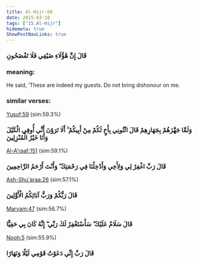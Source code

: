 ```yaml
---
title: Al-Hijr:68
date: 2015-03-18
tags: ["15.Al-Hijr"]
hidemeta: true 
ShowPostNavLinks: true 
---
```

### قَالَ إِنَّ هَٰؤُلَاءِ ضَيْفِي فَلَا تَفْضَحُونِ
### meaning: 
He said, ‘These are indeed my guests. Do not bring dishonour on me.
### similar verses: 

[Yusuf:59](/12/59) (sim:59.3%)

### وَلَمَّا جَهَّزَهُمْ بِجَهَازِهِمْ قَالَ ائْتُونِي بِأَخٍ لَكُمْ مِنْ أَبِيكُمْ ۚ أَلَا تَرَوْنَ أَنِّي أُوفِي الْكَيْلَ وَأَنَا خَيْرُ الْمُنْزِلِينَ

[Al-A'raaf:151](/7/151) (sim:59.1%)

### قَالَ رَبِّ اغْفِرْ لِي وَلِأَخِي وَأَدْخِلْنَا فِي رَحْمَتِكَ ۖ وَأَنْتَ أَرْحَمُ الرَّاحِمِينَ

[Ash-Shu'araa:26](/26/26) (sim:57.1%)

### قَالَ رَبُّكُمْ وَرَبُّ آبَائِكُمُ الْأَوَّلِينَ

[Maryam:47](/19/47) (sim:56.7%)

### قَالَ سَلَامٌ عَلَيْكَ ۖ سَأَسْتَغْفِرُ لَكَ رَبِّي ۖ إِنَّهُ كَانَ بِي حَفِيًّا

[Nooh:5](/71/5) (sim:55.9%)

### قَالَ رَبِّ إِنِّي دَعَوْتُ قَوْمِي لَيْلًا وَنَهَارًا
